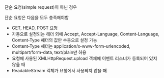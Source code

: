 단순 요청(simple request)이 아닌 경우

단순 요청은 다음을 모두 충족해야함

- GET, HEAD, POST 요청
- 자동으로 설정되는 헤더 외에 Accept, Accept-Language, Content-Language, Content-Type 헤더의 값만 수동으로 설정 가능
- Content-Type 헤더는 application/x-www-form-urlencoded, multipart/form-data, text/plain만 허용
- 요청에 사용된 XMLHttpRequest.upload 객체에 이벤트 리스너가 등록되어 있지 않을 때
- ReadableStream 객체가 요청에서 사용되지 않을 때
